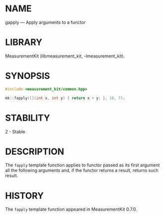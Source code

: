 # NAME
gapply &mdash; Apply arguments to a functor

# LIBRARY
MeasurementKit (libmeasurement_kit, -lmeasurement_kit).

# SYNOPSIS
```C++
#include <measurement_kit/common.hpp>

mk::fapply([](int x, int y) { return x + y; }, 10, 7);
```

# STABILITY

2 - Stable

# DESCRIPTION

The `fapply` template function applies to functor passed as its first
argument all the following arguments and, if the functor returns a
result, returns such result.

# HISTORY

The `fapply` template function appeared in MeasurementKit 0.7.0.
